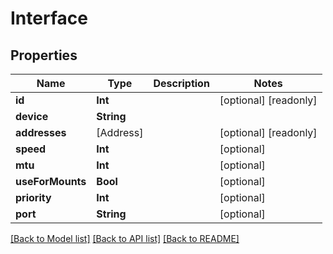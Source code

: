# Interface

## Properties

Name | Type | Description | Notes
------------ | ------------- | ------------- | -------------
**id** | **Int** |  | [optional] [readonly] 
**device** | **String** |  | 
**addresses** | [Address] |  | [optional] [readonly] 
**speed** | **Int** |  | [optional] 
**mtu** | **Int** |  | [optional] 
**useForMounts** | **Bool** |  | [optional] 
**priority** | **Int** |  | [optional] 
**port** | **String** |  | [optional] 

[[Back to Model list]](../README.md#documentation-for-models) [[Back to API list]](../README.md#documentation-for-api-endpoints) [[Back to README]](../README.md)


